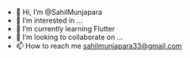 - 👋 Hi, I’m @SahilMunjapara
- 👀 I’m interested in ...
- 🌱 I’m currently learning Flutter
- 💞️ I’m looking to collaborate on ...
- 📫 How to reach me sahilmunjapara33@gmail.com

<!---
SahilMunjapara/SahilMunjapara is a ✨ special ✨ repository because its `README.md` (this file) appears on your GitHub profile.
You can click the Preview link to take a look at your changes.
--->
